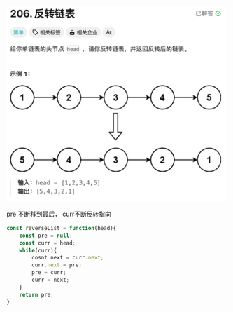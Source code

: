 ![image-20250307221918347](img/image-20250307221918347.png)

pre 不断移到最后，
curr不断反转指向

```javascript
const reverseList = function(head){
    const pre = null;
    const curr = head;
    while(curr){
        cosnt next = curr.next;
        curr.next = pre;
        pre = curr;
        curr = next;
    }
    return pre;
}
```
